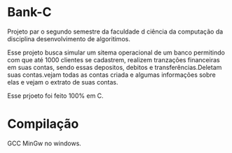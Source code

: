 # Bank-C
Projeto par o segundo semestre da faculdade d ciência da computação da disciplina desenvolvimento de algoritimos.

Esse projeto busca simular um sitema operacional de um banco permitindo com que até 1000 clientes se cadastrem, realizem tranzações financeiras em suas contas, sendo essas depositos, debitos e transferências.Deletam suas contas.vejam todas as contas criada e algumas informações sobre elas e vejam o extrato de suas contas.

Esse prjoeto foi feito 100% em C.
# Compilação
GCC MinGw no windows.
